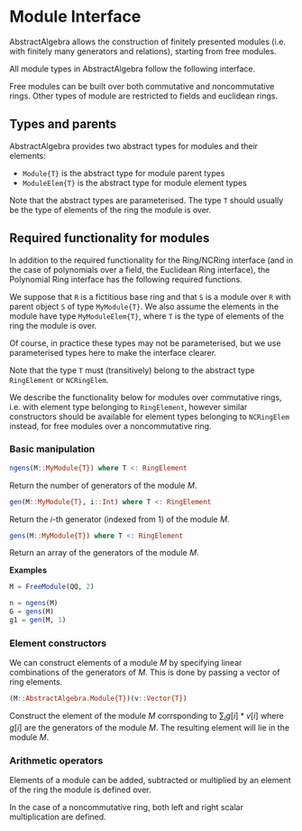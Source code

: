 # Module Interface

AbstractAlgebra allows the construction of finitely presented modules (i.e.
with finitely many generators and relations), starting from free modules.

All module types in AbstractAlgebra follow the following interface.

Free modules can be built over both commutative and noncommutative rings. Other
types of module are restricted to fields and euclidean rings.

## Types and parents

AbstractAlgebra provides two abstract types for modules and their elements:

  * `Module{T}` is the abstract type for module parent types
  * `ModuleElem{T}` is the abstract type for module element types

Note that the abstract types are parameterised. The type `T` should usually be the type
of elements of the ring the module is over.

## Required functionality for modules

In addition to the required functionality for the Ring/NCRing interface (and in the case
of polynomials over a field, the Euclidean Ring interface), the Polynomial Ring interface
has the following required functions.

We suppose that `R` is a fictitious base ring and that `S` is a module over `R` with
parent object `S` of type `MyModule{T}`. We also assume the elements in the module have
type `MyModuleElem{T}`, where `T` is the type of elements of the ring the module is
over.

Of course, in practice these types may not be parameterised, but we use parameterised
types here to make the interface clearer.

Note that the type `T` must (transitively) belong to the abstract type `RingElement`
or `NCRingElem`.

We describe the functionality below for modules over commutative rings, i.e. with
element type belonging to `RingElement`, however similar constructors should be
available for element types belonging to `NCRingElem` instead, for free modules over
a noncommutative ring.

### Basic manipulation

```julia
ngens(M::MyModule{T}) where T <: RingElement
```

Return the number of generators of the module $M$.

```julia
gen(M::MyModule{T}, i::Int) where T <: RingElement
```

Return the $i$-th generator (indexed from $1$) of the module $M$.

```julia
gens(M::MyModule{T}) where T <: RingElement
```

Return an array of the generators of the module $M$.

**Examples**

```julia
M = FreeModule(QQ, 2)

n = ngens(M)
G = gens(M)
g1 = gen(M, 1)
```

### Element constructors

We can construct elements of a module $M$ by specifying linear combinations
of the generators of $M$. This is done by passing a vector of ring elements.

```julia
(M::AbstractAlgebra.Module{T})(v::Vector{T})
```

Construct the element of the module $M$ corrsponding to $\sum_i g[i]*v[i]$
where $g[i]$ are the generators of the module $M$. The resulting element
will lie in the module $M$.

### Arithmetic operators

Elements of a module can be added, subtracted or multiplied by an element of
the ring the module is defined over.

In the case of a noncommutative ring, both left and right scalar multiplication
are defined.

